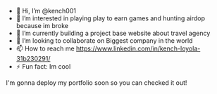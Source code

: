 - 👋 Hi, I’m @kench001
- 👀 I’m interested in playing play to earn games and hunting airdop because im broke
- 🌱 I’m currently building a project base website about travel agency
- 💞️ I’m looking to collaborate on Biggest company in the world
- 📫 How to reach me https://www.linkedin.com/in/kench-loyola-31b230291/
- ⚡ Fun fact: Im cool


I'm gonna deploy my portfolio soon so you can checked it out!
<!---https://github.com/kench001/kench001/blob/main/README.md
kench001/kench001 is a ✨ special ✨ repository because its `README.md` (this file) appears on your GitHub profile.
You can click the Preview link to take a look at your changes.
--->
